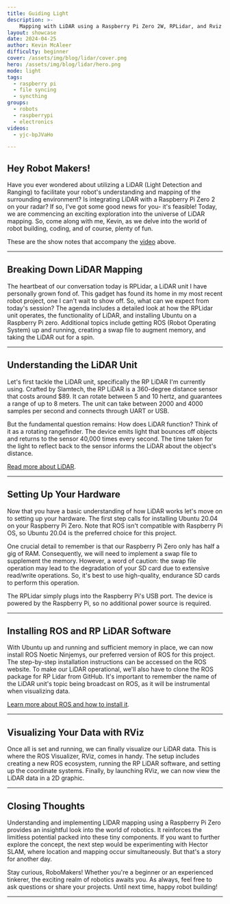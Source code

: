 ```yaml
---
title: Guiding Light
description: >-
    Mapping with LiDAR using a Raspberry Pi Zero 2W, RPLidar, and Rviz
layout: showcase
date: 2024-04-25
author: Kevin McAleer
difficulty: beginner
cover: /assets/img/blog/lidar/cover.png
hero: /assets/img/blog/lidar/hero.png
mode: light
tags:
  - raspberry pi
  - file syncing
  - syncthing
groups:
  - robots
  - raspberrypi
  - electronics
videos:
  - yjc-bpJVaHo

---
```


## Hey Robot Makers!

Have you ever wondered about utilizing a LiDAR (Light Detection and Ranging) to facilitate your robot's understanding and mapping of the surrounding environment? Is integrating LiDAR with a Raspberry Pi Zero 2 on your radar? If so, I've got some good news for you- it's feasible! Today, we are commencing an exciting exploration into the universe of LiDAR mapping. So, come along with me, Kevin, as we delve into the world of robot building, coding, and of course, plenty of fun.

These are the show notes that accompany the [video](https://youtube.com/watch?v={{page.videos}}) above.

---

## Breaking Down LiDAR Mapping

The heartbeat of our conversation today is RPLidar, a LiDAR unit I have personally grown fond of. This gadget has found its home in my most recent robot project, one I can't wait to show off. So, what can we expect from today's session? The agenda includes a detailed look at how the RPLidar unit operates, the functionality of LiDAR, and installing Ubuntu on a Raspberry Pi zero. Additional topics include getting ROS (Robot Operating System) up and running, creating a swap file to augment memory, and taking the LiDAR out for a spin.

---

## Understanding the LiDAR Unit

Let's first tackle the LiDAR unit, specifically the RP LiDAR I'm currently using. Crafted by Slamtech, the RP LiDAR is a 360-degree distance sensor that costs around $89. It can rotate between 5 and 10 hertz, and guarantees a range of up to 8 meters. The unit can take between 2000 and 4000 samples per second and connects through UART or USB.

But the fundamental question remains: How does LiDAR function? Think of it as a rotating rangefinder. The device emits light that bounces off objects and returns to the sensor 40,000 times every second. The time taken for the light to reflect back to the sensor informs the LiDAR about the object's distance. 

[Read more about LiDAR](/resources/how_it_works/lidar).

---

## Setting Up Your Hardware

Now that you have a basic understanding of how LiDAR works let's move on to setting up your hardware. The first step calls for installing Ubuntu 20.04 on your Raspberry Pi Zero. Note that ROS isn't compatible with Raspberry Pi OS, so Ubuntu 20.04 is the preferred choice for this project.

One crucial detail to remember is that our Raspberry Pi Zero only has half a gig of RAM. Consequently, we will need to implement a swap file to supplement the memory. However, a word of caution: the swap file operation may lead to the degradation of your SD card due to extensive read/write operations. So, it's best to use high-quality, endurance SD cards to perform this operation.

The RPLidar simply plugs into the Raspberry Pi's USB port. The device is powered by the Raspberry Pi, so no additional power source is required.

---

## Installing ROS and RP LiDAR Software

With Ubuntu up and running and sufficient memory in place, we can now install ROS Noetic Ninjemys, our preferred version of ROS for this project. The step-by-step installation instructions can be accessed on the ROS website. To make our LiDAR operational, we'll also have to clone the ROS package for RP Lidar from GitHub. It's important to remember the name of the LiDAR unit's topic being broadcast on ROS, as it will be instrumental when visualizing data.

[Learn more about ROS and how to install it](/learn/learn_ros/).

---

## Visualizing Your Data with RViz

Once all is set and running, we can finally visualize our LiDAR data. This is where the ROS Visualizer, RViz, comes in handy. The setup includes creating a new ROS ecosystem, running the RP LiDAR software, and setting up the coordinate systems. Finally, by launching RViz, we can now view the LiDAR data in a 2D graphic.

---

## Closing Thoughts

Understanding and implementing LIDAR mapping using a Raspberry Pi Zero provides an insightful look into the world of robotics. It reinforces the limitless potential packed into these tiny components. If you want to further explore the concept, the next step would be experimenting with Hector SLAM, where location and mapping occur simultaneously. But that's a story for another day.

Stay curious, RoboMakers! Whether you're a beginner or an experienced tinkerer, the exciting realm of robotics awaits you. As always, feel free to ask questions or share your projects. Until next time, happy robot building!

---
